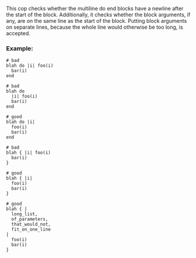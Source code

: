This cop checks whether the multiline do end blocks have a newline
after the start of the block. Additionally, it checks whether the block
arguments, if any, are on the same line as the start of the
block. Putting block arguments on separate lines, because the whole
line would otherwise be too long, is accepted.

### Example:
    # bad
    blah do |i| foo(i)
      bar(i)
    end

    # bad
    blah do
      |i| foo(i)
      bar(i)
    end

    # good
    blah do |i|
      foo(i)
      bar(i)
    end

    # bad
    blah { |i| foo(i)
      bar(i)
    }

    # good
    blah { |i|
      foo(i)
      bar(i)
    }

    # good
    blah { |
      long_list,
      of_parameters,
      that_would_not,
      fit_on_one_line
    |
      foo(i)
      bar(i)
    }